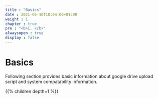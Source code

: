 ```yaml
---
title : "Basics"
date : 2021-05-10T18:04:06+01:00
weight : 1
chapter : true
pre : "<b>1. </b>"
alwaysopen : true
display : false
---
```


# Basics

Following section provides basic information about google drive upload script and system compatability information. 

{{% children depth=1 %}}
